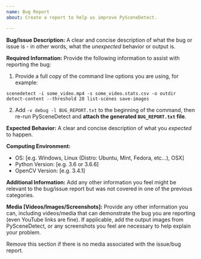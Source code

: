 ```yaml
---
name: Bug Report
about: Create a report to help us improve PySceneDetect.

---
```


**Bug/Issue Description:**
A clear and concise description of what the bug or issue is - in other words, what the *unexpected* behavior or output is.

**Required Information:**
Provide the following information to assist with reporting the bug:
1. Provide a full copy of the command line options you are using, for example:

`scenedetect -i some_video.mp4 -s some_video.stats.csv -o outdir detect-content --threshold 28 list-scenes save-images`

2. Add `-v debug -l BUG_REPORT.txt` to the beginning of the command, then re-run PySceneDetect and **attach the generated `BUG_REPORT.txt` file**.

**Expected Behavior:**
A clear and concise description of what you *expected* to happen.

**Computing Environment:**
 - OS: [e.g. Windows, Linux (Distro: Ubuntu, Mint, Fedora, etc...), OSX]
 - Python Version: [e.g. 3.6 or 3.6.6]
 - OpenCV Version: [e.g. 3.4.1]

**Additional Information:**
Add any other information you feel might be relevant to the bug/issue report but was not covered in one of the previous categories.

**Media [Videos/Images/Screenshots]:**
Provide any other information you can, including videos/media that can demonstrate the bug you are reporting (even YouTube links are fine). If applicable, add the output images from PySceneDetect, or any screenshots you feel are necessary to help explain your problem.

Remove this section if there is no media associated with the issue/bug report.
